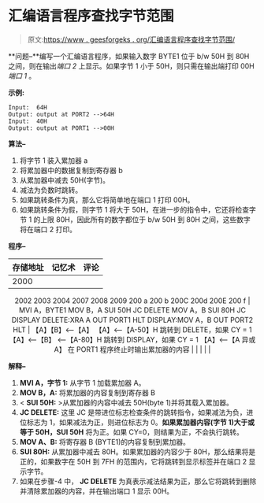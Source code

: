 # 汇编语言程序查找字节范围

> 原文:[https://www . geesforgeks . org/汇编语言程序查找字节范围/](https://www.geeksforgeeks.org/assembly-language-program-to-find-the-range-of-bytes/)

**问题–**编写一个汇编语言程序，如果输入数字 BYTE1 位于 b/w 50H 到 80H 之间，则在输出*端口 2* 上显示。如果字节 1 小于 50H，则只需在输出端打印 00H*端口 1* 。

**示例:**

```
Input:  64H
Output: output at PORT2 -->64H
Input:  40H
Output: output at PORT1 -->00H 
```

**算法–**

1.  将字节 1 装入累加器 a
2.  将累加器中的数据复制到寄存器 b
3.  从累加器中减去 50H(字节)。
4.  减法为负数时跳转。
5.  如果跳转条件为真，那么它将简单地在端口 1 打印 00H。
6.  如果跳转条件为假，则字节 1 将大于 50H，在进一步的指令中，它还将检查字节 1 的上限 80H，因此所有的数字都位于 b/w 50H 到 80H 之间，这些数字将在端口 2 打印。

**程序–**

<center>

| 存储地址 | 记忆术 | 评论 |
| --- | --- | --- |
| 2000
2002
2003
2004
2007
2008
2009
200 a
200 b
200C
200d
200E
200 f | MVI A，BYTE1
MOV B，A
SUI 50H
JC DELETE
MOV A，B
SUI 80H
JC DISPLAY
DELETE:XRA A
OUT PORT1
HLT
DISPLAY:MOV A，B
OUT PORT2
HLT | 【A】【B】<–【A】
【A】<–【A-50】H
跳转到 DELETE，如果 CY = 1
【A】<–【B】
<–【A-80】H
跳转到 DISPLAY，如果 CY = 1
【A】<–【A 异或 A】
在 PORT1
程序终止时输出累加器的内容
 |
|  |  |  |

</center>

**解释–**

1.  **MVI A，字节 1:** 从字节 1 加载累加器 A。
2.  **MOV B，A:** 将累加器的内容复制到寄存器 B
3.  < **SUI 50H:** >从累加器的内容中减去 50H(byte 1)并将其载入累加器。
4.  **JC DELETE:** 这里 JC 是带进位标志检查条件的跳转指令，如果减法为负，进位标志为 1，如果减法为正，则进位标志为 0。**如果累加器内容(字节 1)大于或等于 50H，SUI 50H** 将为正。如果 CY=0，则结果为正，不会执行跳转。
5.  **MOV A、B:** 将寄存器 B (BYTE1)的内容复制到累加器。
6.  **SUI 80H:** 从累加器中减去 80H。如果累加器的内容少于 80H，那么结果将是正的，如果数字在 50H 到 7FH 的范围内，它将跳转到显示标签并在端口 2 显示字节。
7.  如果在步骤-4 中， **JC DELETE** 为真表示减法结果为正，那么它将跳转到删除并清除累加器的内容，并在输出端口 1 显示 00H。